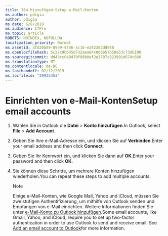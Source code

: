 ```yaml
---
title: 764 hinzufügen-Setup e-Mail-Konten
ms.author: pdigia
author: pdigia
ms.date: 6/8/2018
ms.audience: ITPro
ms.topic: article
ROBOTS: NOINDEX, NOFOLLOW
localization_priority: Normal
ms.assetid: afd20b89-09e9-4746-ac16-e282382dd948
ms.openlocfilehash: 5c27c9b645d732aea84c066b57650a53c73d6100
ms.sourcegitcommit: dd43cc0a9470f98b8ef2a3787c823801d674c666
ms.translationtype: MT
ms.contentlocale: de-DE
ms.lasthandoff: 02/12/2019
ms.locfileid: "29925453"
---
```

# <a name="setup-email-accounts"></a><span data-ttu-id="b55b5-102">Einrichten von e-Mail-Konten</span><span class="sxs-lookup"><span data-stu-id="b55b5-102">Setup email accounts</span></span>

1. <span data-ttu-id="b55b5-103">Wählen Sie in Outlook die **Datei** \> **Konto hinzufügen**.</span><span class="sxs-lookup"><span data-stu-id="b55b5-103">In Outlook, select **File** \> **Add Account**.</span></span>
    
2. <span data-ttu-id="b55b5-104">Geben Sie Ihre e-Mail-Adresse ein, und klicken Sie auf **Verbinden**.</span><span class="sxs-lookup"><span data-stu-id="b55b5-104">Enter your email address and then click **Connect**.</span></span>
    
3. <span data-ttu-id="b55b5-105">Geben Sie Ihr Kennwort ein, und klicken Sie dann auf **OK**.</span><span class="sxs-lookup"><span data-stu-id="b55b5-105">Enter your password and then click **OK**.</span></span>
    
4. <span data-ttu-id="b55b5-106">Sie können diese Schritte, um mehrere Konten hinzufügen wiederholen.</span><span class="sxs-lookup"><span data-stu-id="b55b5-106">You can repeat these steps to add multiple accounts.</span></span>
    
    > [!NOTE]
    > <span data-ttu-id="b55b5-p101">Einige e-Mail-Konten, wie Google Mail, Yahoo und iCloud, müssen Sie zweistufigen Authentifizierung, um mithilfe von Outlook senden und Empfangen von e-Mail einrichten. Weitere Informationen finden Sie unter [e-Mail-Konto zu Outlook hinzufügen](https://support.office.com/article/6e27792a-9267-4aa4-8bb6-c84ef146101b.aspx).</span><span class="sxs-lookup"><span data-stu-id="b55b5-p101">Some email accounts, like Gmail, Yahoo, and iCloud, require you to set up two-factor authentication in order to use Outlook to send and receive email. See [Add an email account to Outlook](https://support.office.com/article/6e27792a-9267-4aa4-8bb6-c84ef146101b.aspx)for more information.</span></span> 
  

